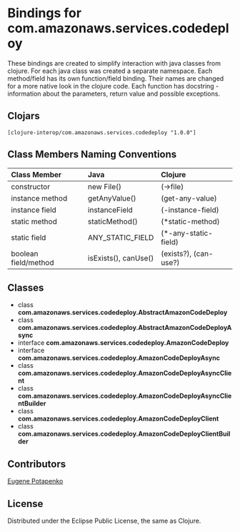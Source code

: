 # Bindings for com.amazonaws.services.codedeploy

These bindings are created to simplify interaction with java classes from clojure.
For each java class was created a separate namespace.
Each method/field has its own function/field binding.
Their names are changed for a more native look in the clojure code. Each function has docstring - information about the parameters, return value and possible exceptions.

## Clojars

```
[clojure-interop/com.amazonaws.services.codedeploy "1.0.0"]
```

## Class Members Naming Conventions

| Class Member | Java | Clojure |
|:--|:--|:--|
| constructor | new File() | (->file) |
| instance method | getAnyValue() | (get-any-value) |
| instance field | instanceField | (-instance-field) |
| static method | staticMethod() | (*static-method) |
| static field | ANY_STATIC_FIELD | (*-any-static-field) |
| boolean field/method | isExists(), canUse() | (exists?), (can-use?) |

## Classes

- class **com.amazonaws.services.codedeploy.AbstractAmazonCodeDeploy**
- class **com.amazonaws.services.codedeploy.AbstractAmazonCodeDeployAsync**
- interface **com.amazonaws.services.codedeploy.AmazonCodeDeploy**
- interface **com.amazonaws.services.codedeploy.AmazonCodeDeployAsync**
- class **com.amazonaws.services.codedeploy.AmazonCodeDeployAsyncClient**
- class **com.amazonaws.services.codedeploy.AmazonCodeDeployAsyncClientBuilder**
- class **com.amazonaws.services.codedeploy.AmazonCodeDeployClient**
- class **com.amazonaws.services.codedeploy.AmazonCodeDeployClientBuilder**

## Contributors

[Eugene Potapenko](https://github.com/potapenko/)

## License

Distributed under the Eclipse Public License, the same as Clojure.
